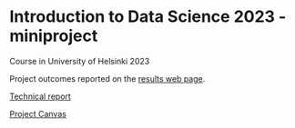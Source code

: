 # Introduction to Data Science 2023 - miniproject
Course in University of Helsinki 2023

Project outcomes reported on the [results web page](https://phuvio.github.io/Introduction-to-Data-Science). 

[Technical report](https://github.com/phuvio/Introduction-to-Data-Science/blob/main/docs/technical_report.md)

[Project Canvas](https://github.com/phuvio/Introduction-to-Data-Science/blob/main/docs/Mini-Project%20Canvas.pdf)

